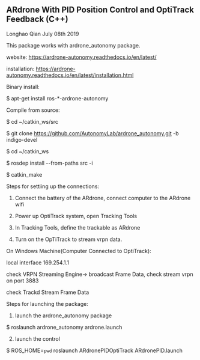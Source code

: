 ## ARdrone With PID Position Control and OptiTrack Feedback (C++)
Longhao Qian July 08th 2019

This package works with ardrone_autonomy package.

website: https://ardrone-autonomy.readthedocs.io/en/latest/

installation: https://ardrone-autonomy.readthedocs.io/en/latest/installation.html

Binary install:

$ apt-get install ros-*-ardrone-autonomy

Compile from source:

$ cd ~/catkin_ws/src

$ git clone https://github.com/AutonomyLab/ardrone_autonomy.git -b indigo-devel

$ cd ~/catkin_ws

$ rosdep install --from-paths src -i

$ catkin_make

Steps for settiing up the connections:

1. Connect the battery of the ARdrone, connect computer to the ARdrone wifi

2. Power up OptiTrack system, open Tracking Tools

3. In Tracking Tools, define the trackable as ARdrone

4. Turn on the OpTiTrack to stream vrpn data.

On Windows Machine(Computer Connected to OptiTrack):

local interface 169.254.1.1

check VRPN Streaming Engine-> broadcast Frame Data, check stream vrpn on port 3883

check Trackd Stream Frame Data 

Steps for launching the package:

1. launch the ardrone_autonomy package

$ roslaunch ardrone_autonomy ardrone.launch 

2. launch the control

$ ROS_HOME=`pwd` roslaunch ARdronePIDOptiTrack ARdronePID.launch

